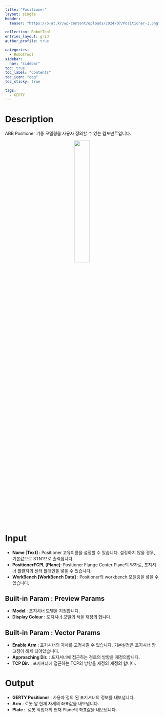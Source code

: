 ```yaml
---
title: "Positioner"
layout: single
header:
  teaser: "https://b-at.kr/wp-content/uploads/2024/07/Positioner-1.png"

collection: RobotTool
entries_layout: grid
author_profile: true

categories:
  - RobotTool
sidebar:
  nav: "sidebar"
toc: true
toc_label: "Contents"
toc_icon: "cog"
toc_sticky: true

tags: 
  - GERTY
---
```

# Description

ABB Positioner 기종 모델링을 사용자 정의할 수 있는 컴포넌트입니다.

<p align="center">  <img src="https://b-at.kr/wp-content/uploads/2024/07/Positioner-1.png" align="center" width="32%"></p>

# Input

* **Name [Text]** : Positioner 고유이름을 설정할 수 있습니다. 설정하지 않을 경우, 기본값으로 STN1으로 출력됩니다.
* **PositionerFCPL [Plane]**: Positioner Flange Center Plane의 약자로, 포지셔너 플랜지의 센터 플래인을 넣을 수 있습니다.
* **WorkBench [WorkBench Data]** : Positioner의 workbench 모델링을 넣을 수 있습니다.

## Built-in Param : Preview Params​

* **Model** : 포지셔너 모델을 지정합니다.
* **Display Colour** : 포지셔너 모델의 색을 재정의 합니다.

## Built-in Param : Vector Params​

* **Enable Arm** : 포지셔너의 자세를 고정시킬 수 있습니다. 기본설정은 포지셔너 암 고정이 해제 되어있습니다.
* **Approaching Dir.** : 포지셔너에 접근하는 경로의 방향을 재정의합니다.
* **TCP Dir.** : 포지셔너에 접근하는 TCP의 방향을 재정의 재정의 합니다.

# Output

* **GERTY Positioner** : 사용자 정의 된 포지셔너의 정보를 내보냅니다.
* **Arm** : 로봇 암 현재 자세의 좌표값을 내보냅니다.
* **Plate** :  로봇 작업대의 현재 Plane의 좌표값을 내보냅니다.
